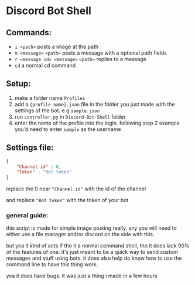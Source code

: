 # Discord Bot Shell

## Commands:
* `i <path>` posts a image at the path
* `m <message>` `<path>` posts a message with a optional path fields
* `r <message id> <message>` `<path>` replies to a message
* `cd` a normal cd command

## Setup:

1. make a folder name ``Profiles``
2. add a `{profile name}.json` file in the folder you just made with the settings of the bot. e.g `sample.json`
3. run `controller.py` in `Discord-Bot-Shell` folder
4. enter the name of the profile into the login. following step 2 example you'd need to enter `sample` as the username

## Settings file:
```json
{
    "Channel id" : 0,
    "Token" : "Bot token"
}
```

replace the 0 near `"Channel id"` with the id of the channel

and replace `"Bot token"` with the token of your bot

### general guide:
this script is made for simple image posting really.
any you will need to either use a file manager and/or discord on the side with this.

but yea it *kind* of acts if tho it a normal command shell, tho it does lack 90% of the features of one.
it's just meant to be a quick way to send custom messages and stuff using bots.
it does also help do know how to use the command line to have this thing work.

yea it does have bugs.
it was just a thing i made in a few hours
